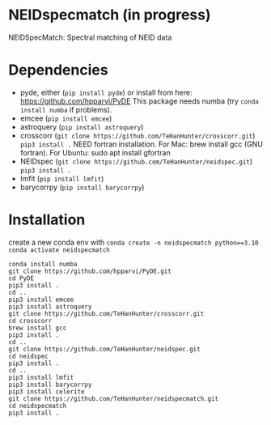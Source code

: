 # NEIDspecmatch (in progress)
NEIDSpecMatch: Spectral matching of NEID data

# Dependencies 

- pyde, either (`pip install pyde`) or install from here: https://github.com/hpparvi/PyDE This package needs numba (try `conda install numba` if problems).
- emcee (`pip install emcee`)
- astroquery (`pip install astroquery`)
- crosscorr (`git clone https://github.com/TeHanHunter/crosscorr.git`) `pip3 install .` NEED fortran installation. For Mac: brew install gcc (GNU fortran). For Ubuntu: sudo apt install gfortran
- NEIDspec (`git clone https://github.com/TeHanHunter/neidspec.git`) `pip3 install .`
- lmfit (`pip install lmfit`)
- barycorrpy (`pip install barycorrpy`)

# Installation
create a new conda env with
`conda create -n neidspecmatch python==3.10`
`conda activate neidspecmatch`
```
conda install numba
git clone https://github.com/hpparvi/PyDE.git
cd PyDE
pip3 install .
cd ..
pip3 install emcee
pip3 install astroquery
git clone https://github.com/TeHanHunter/crosscorr.git
cd crosscorr
brew install gcc
pip3 install .
cd ..
git clone https://github.com/TeHanHunter/neidspec.git
cd neidspec
pip3 install .
cd ..
pip3 install lmfit
pip3 install barycorrpy
pip3 install celerite
git clone https://github.com/TeHanHunter/neidspecmatch.git
cd neidspecmatch
pip3 install .
```
